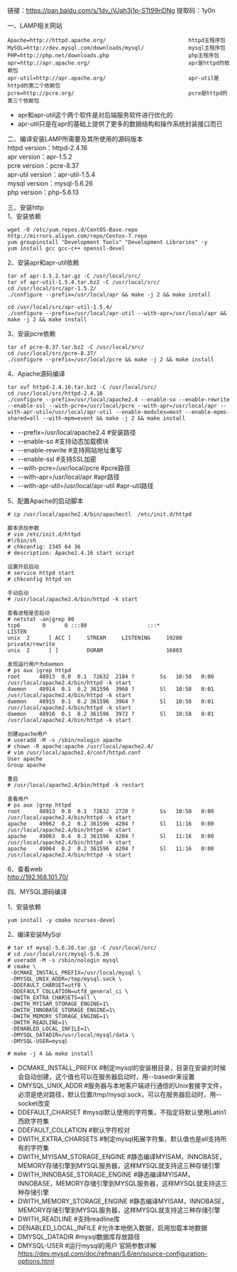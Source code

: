 链接：https://pan.baidu.com/s/1dv_iVJah3j1p-STt99nDNg 提取码：1y0n  

一、LAMP相关网站  
```
Apache=http://httpd.apache.org/                          httpd主程序包
MySQL=http://dev.mysql.com/downloads/mysql/              mysql主程序包
PHP=http://php.net/downloads.php                         php主程序包
apr=http://apr.apache.org/                               apr是httpd的依赖包
apr-util=http://apr.apache.org/                          apr-util是httpd的第二个依赖包
pcre=http://pcre.org/                                    pcre是httpd的第三个依赖包 
```  
- apr和apr-util这个两个软件是对后端服务软件进行优化的  
- apr-util只是在apr的基础上提供了更多的数据结构和操作系统封装接口而已  

二、编译安装LAMP所需要及其所使用的源码版本  
httpd version：httpd-2.4.16  
apr version：apr-1.5.2  
pcre version：pcre-8.37  
apr-util version：apr-util-1.5.4  
mysql version：mysql-5.6.26  
php version：php-5.6.13  

三、安装http  
1、安装依赖  
```
wget -O /etc/yum.repos.d/CentOS-Base.repo http://mirrors.aliyun.com/repo/Centos-7.repo
yum groupinstall "Development Tools" "Development Libraries" -y
yum install gcc gcc-c++ openssl-devel
```  

2、安装apr和apr-util依赖  
```
tar xf apr-1.5.2.tar.gz -C /usr/local/src/
tar xf apr-util-1.5.4.tar.bz2 -C /usr/local/src/
cd /usr/local/src/apr-1.5.2/
./configure --prefix=/usr/local/apr && make -j 2 && make install

cd /usr/local/src/apr-util-1.5.4/
./configure --prefix=/usr/local/apr-util --with-apr=/usr/local/apr && make -j 2 && make install
```  

3、安装pcre依赖  
```
tar xf pcre-8.37.tar.bz2 -C /usr/local/src/
cd /usr/local/src/pcre-8.37/
./configure --prefix=/usr/local/pcre && make -j 2 && make install
```  

4、Apache源码编译  
```
tar xvf httpd-2.4.16.tar.bz2 -C /usr/local/src/
cd /usr/local/src/httpd-2.4.16
./configure --prefix=/usr/local/apache2.4 --enable-so --enable-rewrite --enable-ssl --with-pcre=/usr/local/pcre --with-apr=/usr/local/apr --with-apr-util=/usr/local/apr-util --enable-modules=most --enable-mpms-shared=all --with-mpm=event && make -j 2 && make install
```  
- --prefix=/usr/local/apache2.4 #安装路径  
- --enable-so #支持动态加载模块  
- --enable-rewrite #支持网站地址重写  
- --enable-ssl #支持SSL加密  
- --with-pcre=/usr/local/pcre #pcre路径  
- --with-apr=/usr/local/apr #apr路径  
- --with-apr-util=/usr/local/apr-util #apr-util路径  

5、配置Apache的启动脚本  
```
# cp /usr/local/apache2.4/bin/apachectl  /etc/init.d/httpd

脚本添加参数
# vim /etc/init.d/httpd
#!/bin/sh
# chkconfig: 2345 64 36
# description: Apache2.4.16 start script

设置开启启动
# service httpd start
# chkconfig httpd on

手动启动
# /usr/local/apache2.4/bin/httpd -k start

查看进程是否启动
# netstat -an|grep 80
tcp6       0      0 :::80                   :::*                    LISTEN     
unix  2      [ ACC ]     STREAM     LISTENING     19280    private/rewrite
unix  2      [ ]         DGRAM                    16803 

发现运行用户为daemon
# ps aux |grep httpd
root      48913  0.0  0.1  72632  2184 ?        Ss   10:58   0:00 /usr/local/apache2.4/bin/httpd -k start
daemon    48914  0.1  0.2 361596  3968 ?        Sl   10:58   0:01 /usr/local/apache2.4/bin/httpd -k start
daemon    48915  0.1  0.2 361596  3964 ?        Sl   10:58   0:01 /usr/local/apache2.4/bin/httpd -k start
daemon    48916  0.1  0.2 361596  3972 ?        Sl   10:58   0:01 /usr/local/apache2.4/bin/httpd -k start

创建apache用户
# useradd -M -s /sbin/nologin apache
# chown -R apache:apache /usr/local/apache2.4/
# vim /usr/local/apache2.4/conf/httpd.conf
User apache
Group apache

重启
# /usr/local/apache2.4/bin/httpd -k restart

查看用户
# ps aux |grep httpd
root      48913  0.0  0.1  72632  2720 ?        Ss   10:58   0:00 /usr/local/apache2.4/bin/httpd -k start
apache    49062  0.2  0.2 361596  4204 ?        Sl   11:16   0:00 /usr/local/apache2.4/bin/httpd -k start
apache    49063  0.4  0.2 361596  4204 ?        Sl   11:16   0:00 /usr/local/apache2.4/bin/httpd -k start
apache    49064  0.2  0.2 361596  4204 ?        Sl   11:16   0:00 /usr/local/apache2.4/bin/httpd -k start
```  

6、查看web  
http://192.168.101.70/


四、MYSQL源码编译  

1、安装依赖  
```
yum install -y cmake ncurses-devel
```  

2、编译安装MySql  
```
# tar xf mysql-5.6.26.tar.gz -C /usr/local/src/
# cd /usr/local/src/mysql-5.6.26
# useradd -M -s /sbin/nologin mysql
# cmake \
 -DCMAKE_INSTALL_PREFIX=/usr/local/mysql \
 -DMYSQL_UNIX_ADDR=/tmp/mysql.sock \
 -DDEFAULT_CHARSET=utf8 \
 -DDEFAULT_COLLATION=utf8_general_ci \
 -DWITH_EXTRA_CHARSETS=all \
 -DWITH_MYISAM_STORAGE_ENGINE=1\
 -DWITH_INNOBASE_STORAGE_ENGINE=1\
 -DWITH_MEMORY_STORAGE_ENGINE=1\
 -DWITH_READLINE=1\
 -DENABLED_LOCAL_INFILE=1\
 -DMYSQL_DATADIR=/usr/local/mysql/data \
 -DMYSQL-USER=mysql

# make -j 4 && make install
```  
- DCMAKE_INSTALL_PREFIX #制定mysql的安装根目录，目录在安装的时候会自动创建，这个值也可以在服务器启动时，用--basedir来设置
- DMYSQL_UNIX_ADDR #服务器与本地客户端进行通信的Unix套接字文件，必须是绝对路径，默认位置/tmp/mysql.sock，可以在服务器启动时，用--socket改变
- DDEFAULT_CHARSET #mysql默认使用的字符集，不指定将默认使用Latin1西欧字符集
- DDEFAULT_COLLATION #默认字符校对
- DWITH_EXTRA_CHARSETS #制定mysql拓展字符集，默认值也是all支持所有的字符集
- DWITH_MYISAM_STORAGE_ENGINE #静态编译MYISAM，INNOBASE，MEMORY存储引擎到MYSQL服务器，这样MYSQL就支持这三种存储引擎
- DWITH_INNOBASE_STORAGE_ENGINE #静态编译MYISAM，INNOBASE，MEMORY存储引擎到MYSQL服务器，这样MYSQL就支持这三种存储引擎
- DWITH_MEMORY_STORAGE_ENGINE #静态编译MYISAM，INNOBASE，MEMORY存储引擎到MYSQL服务器，这样MYSQL就支持这三种存储引擎
- DWITH_READLINE #支持readline库
- DENABLED_LOCAL_INFILE #允许本地倒入数据，启用加载本地数据
- DMYSQL_DATADIR #mysql数据库存放路径
- DMYSQL-USER #运行mysql的用户
官网参数详解  
https://dev.mysql.com/doc/refman/5.6/en/source-configuration-options.html  







